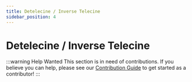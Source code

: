 ```yaml
---
title: Detelecine / Inverse Telecine
sidebar_position: 4
---
```


# Detelecine / Inverse Telecine

:::warning Help Wanted
This section is in need of contributions. If you believe you can help, please see our [Contribution Guide](../contribution-guide.md) to get started as a contributor!
:::